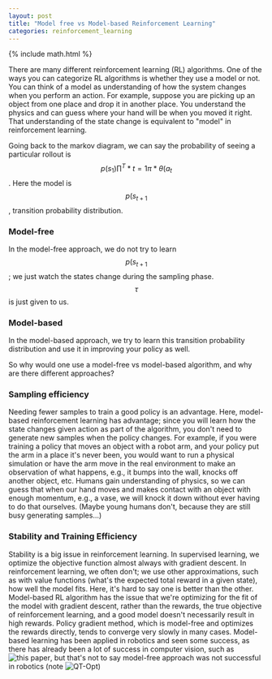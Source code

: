 ```yaml
---
layout: post
title: "Model free vs Model-based Reinforcement Learning"
categories: reinforcement_learning
---
```

{% include math.html %}

There are many different reinforcement learning (RL) algorithms. One of the ways you can categorize RL algorithms is whether they use a model or not. You can think of a model as understanding of how the system changes when you perform an action. For example, suppose you are picking up an object from one place and drop it in another place. You understand the physics and can guess where your hand will be when you moved it right. That understanding of the state change is equivalent to "model" in reinforcement learning.


Going back to the markov diagram, we can say the probability of seeing a particular rollout is $$p(s_1)\prod^T*{t=1}\pi*\theta(a_t%7Cs_t)p(s_{t+1}%7Cs_t,a_t)$$. Here the model is $$p(s_{t+1}%7Cs_t,a_t)$$, transition probability distribution.

### Model-free

In the model-free approach, we do not try to learn $$p(s_{t+1}%7Cs_t,a_t)$$; we just watch the states change during the sampling phase. $$\tau$$ is just given to us.

### Model-based

In the model-based approach, we try to learn this transition probability distribution and use it in improving your policy as well.

So why would one use a model-free vs model-based algorithm, and why are there different approaches?

### Sampling efficiency

Needing fewer samples to train a good policy is an advantage. Here, model-based reinforcement learning has advantage; since you will learn how the state changes given action as part of the algorithm, you don't need to generate new samples when the policy changes. For example, if you were training a policy that moves an object with a robot arm, and your policy put the arm in a place it's never been, you would want to run a physical simulation or have the arm move in the real environment to make an observation of what happens, e.g., it bumps into the wall, knocks off another object, etc.
Humans gain understanding of physics, so we can guess that when our hand moves and makes contact with an object with enough momentum, e.g., a vase, we will knock it down without ever having to do that ourselves. (Maybe young humans don't, because they are still busy generating samples...)

### Stability and Training Efficiency

Stability is a big issue in reinforcement learning. In supervised learning, we optimize the objective function almost always with gradient descent. In reinforcement learning, we often don't; we use other approximations, such as with value functions (what's the expected total reward in a given state), how well the model fits.
Here, it's hard to say one is better than the other. Model-based RL algorithm has the issue that we're optimizing for the fit of the model with gradient descent, rather than the rewards, the true objective of reinforcement learning, and a good model doesn't necessarily result in high rewards. Policy gradient method, which is model-free and optimizes the rewards directly, tends to converge very slowly in many cases.
Model-based learning has been applied in robotics and seen some success, as there has already been a lot of success in computer vision, such as ![this paper](https://dl.acm.org/doi/abs/10.5555/2946645.2946684), but that's not to say model-free approach was not successful in robotics (note ![QT-Opt](https://arxiv.org/abs/1806.10293))

